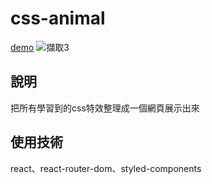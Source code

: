 # css-animal
[demo](https://k1325699.github.io/css-animal/#/)
![擷取3](https://user-images.githubusercontent.com/71218568/146683759-7bf258f9-021d-4d26-a651-233fc1e4c7aa.PNG)
## 說明
把所有學習到的css特效整理成一個網頁展示出來
## 使用技術
react、react-router-dom、styled-components
